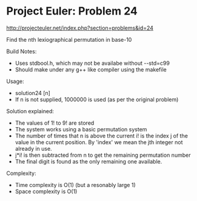 Project Euler: Problem 24
=========================

http://projecteuler.net/index.php?section=problems&id=24

Find the nth lexiographical permutation in base-10

Build Notes:
 - Uses stdbool.h, which may not be availabe without --std=c99 
 - Should make under any g++ like compiler using the makefile

Usage:
 - solution24 [n]
 - If n is not supplied, 1000000 is used (as per the original problem)

Solution explained:
 - The values of 1! to 9! are stored
 - The system works using a basic permutation system
 - The number of times that n is above the current i! is the index j of the 
 value in the current position. By 'index' we mean the jth integer not already
 in use.
 - j*i! is then subtracted from n to get the remaining permutation number
 - The final digit is found as the only remaining one available.

Complexity:
 - Time complexity is O(1) (but a resonably large 1)
 - Space complexity is O(1)

